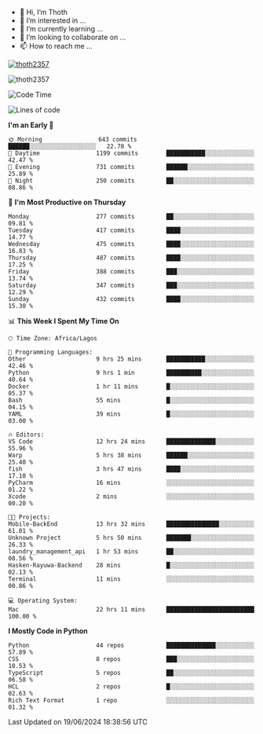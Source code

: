 <!---
thoth2357/thoth2357 is a ✨ special ✨ repository because its `README.md` (this file) appears on your GitHub profile.
You can click the Preview link to take a look at your changes.
--->

- 👋 Hi, I’m Thoth
- 👀 I’m interested in ...
- 🌱 I’m currently learning ...
- 💞️ I’m looking to collaborate on ...
- 📫 How to reach me ...


<p align="left"> <a href="https://github.com/ryo-ma/github-profile-trophy"><img src="https://github-profile-trophy.vercel.app/?username=thoth2357&theme=gruvbox&no-bg=true&no-frame=false&title=MultiLanguage,Commits,Repositories,Stars,Followers,PullRequest,Reviews,Issues" alt="thoth2357" /></a> </p>

<p align="left"> <img src="https://komarev.com/ghpvc/?username=thoth2357&label=Profile%20views&color=0e75b6&style=flat" alt="thoth2357" /> </p>

<!--START_SECTION:waka-->
![Code Time](http://img.shields.io/badge/Code%20Time-3%2C024%20hrs%2014%20mins-blue)

![Lines of code](https://img.shields.io/badge/From%20Hello%20World%20I%27ve%20Written-30.9%20million%20lines%20of%20code-blue)

**I'm an Early 🐤** 

```text
🌞 Morning                643 commits         ██████░░░░░░░░░░░░░░░░░░░   22.78 % 
🌆 Daytime                1199 commits        ███████████░░░░░░░░░░░░░░   42.47 % 
🌃 Evening                731 commits         ██████░░░░░░░░░░░░░░░░░░░   25.89 % 
🌙 Night                  250 commits         ██░░░░░░░░░░░░░░░░░░░░░░░   08.86 % 
```
📅 **I'm Most Productive on Thursday** 

```text
Monday                   277 commits         ██░░░░░░░░░░░░░░░░░░░░░░░   09.81 % 
Tuesday                  417 commits         ████░░░░░░░░░░░░░░░░░░░░░   14.77 % 
Wednesday                475 commits         ████░░░░░░░░░░░░░░░░░░░░░   16.83 % 
Thursday                 487 commits         ████░░░░░░░░░░░░░░░░░░░░░   17.25 % 
Friday                   388 commits         ███░░░░░░░░░░░░░░░░░░░░░░   13.74 % 
Saturday                 347 commits         ███░░░░░░░░░░░░░░░░░░░░░░   12.29 % 
Sunday                   432 commits         ████░░░░░░░░░░░░░░░░░░░░░   15.30 % 
```


📊 **This Week I Spent My Time On** 

```text
🕑︎ Time Zone: Africa/Lagos

💬 Programming Languages: 
Other                    9 hrs 25 mins       ███████████░░░░░░░░░░░░░░   42.46 % 
Python                   9 hrs 1 min         ██████████░░░░░░░░░░░░░░░   40.64 % 
Docker                   1 hr 11 mins        █░░░░░░░░░░░░░░░░░░░░░░░░   05.37 % 
Bash                     55 mins             █░░░░░░░░░░░░░░░░░░░░░░░░   04.15 % 
YAML                     39 mins             █░░░░░░░░░░░░░░░░░░░░░░░░   03.00 % 

🔥 Editors: 
VS Code                  12 hrs 24 mins      ██████████████░░░░░░░░░░░   55.96 % 
Warp                     5 hrs 38 mins       ██████░░░░░░░░░░░░░░░░░░░   25.40 % 
fish                     3 hrs 47 mins       ████░░░░░░░░░░░░░░░░░░░░░   17.10 % 
PyCharm                  16 mins             ░░░░░░░░░░░░░░░░░░░░░░░░░   01.22 % 
Xcode                    2 mins              ░░░░░░░░░░░░░░░░░░░░░░░░░   00.20 % 

🐱‍💻 Projects: 
Mobile-BackEnd           13 hrs 32 mins      ███████████████░░░░░░░░░░   61.01 % 
Unknown Project          5 hrs 50 mins       ███████░░░░░░░░░░░░░░░░░░   26.33 % 
laundry_management_api   1 hr 53 mins        ██░░░░░░░░░░░░░░░░░░░░░░░   08.56 % 
Hasken-Rayuwa-Backend    28 mins             █░░░░░░░░░░░░░░░░░░░░░░░░   02.13 % 
Terminal                 11 mins             ░░░░░░░░░░░░░░░░░░░░░░░░░   00.86 % 

💻 Operating System: 
Mac                      22 hrs 11 mins      █████████████████████████   100.00 % 
```

**I Mostly Code in Python** 

```text
Python                   44 repos            ██████████████░░░░░░░░░░░   57.89 % 
CSS                      8 repos             ███░░░░░░░░░░░░░░░░░░░░░░   10.53 % 
TypeScript               5 repos             ██░░░░░░░░░░░░░░░░░░░░░░░   06.58 % 
HCL                      2 repos             █░░░░░░░░░░░░░░░░░░░░░░░░   02.63 % 
Rich Text Format         1 repo              ░░░░░░░░░░░░░░░░░░░░░░░░░   01.32 % 
```




 Last Updated on 19/06/2024 18:38:56 UTC
<!--END_SECTION:waka-->
<!--![](http://github-profile-summary-cards.vercel.app/api/cards/profile-details?username=thoth2357&theme=2077)

![](http://github-profile-summary-cards.vercel.app/api/cards/stats?username=thoth2357&theme=2077)![](http://github-profile-summary-cards.vercel.app/api/cards/productive-time?username=thoth2357&theme=2077&utcOffset=8) -->
